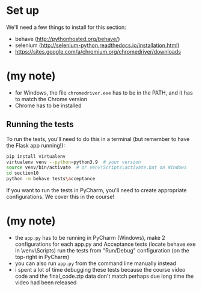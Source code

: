 # Set up

We'll need a few things to install for this section:
- behave (http://pythonhosted.org/behave/)
- selenium (http://selenium-python.readthedocs.io/installation.html)
- https://sites.google.com/a/chromium.org/chromedriver/downloads
# (my note)
- for Windows, the file ```chromedriver.exe``` has to be in the PATH, and it has to match the Chrome version
- Chrome has to be installed
## Running the tests

To run the tests, you'll need to do this in a terminal (but remember to have the Flask app running!):

```bash
pip install virtualenv
virtualenv venv --python=python3.9  # your version
source venv/bin/activate  # or venv\Scripts\activate.bat on Windows
cd section10
python -m behave tests\acceptance
```

If you want to run the tests in PyCharm, you'll need to create appropriate configurations. We cover this in the course!

# (my note)
- the ```app.py``` has to be running
in PyCharm (Windows), make 2 configurations for each app.py and Acceptance tests (locate behave.exe in \venv\Scripts)
run the tests from "Run/Debug" configuration (on the top-right in PyCharm)
- you can also run ```app.py``` from the command line manually instead
- i spent a lot of time debugging these tests because the course video code and the final_code.zip data don't match
perhaps due long time the video had been released
